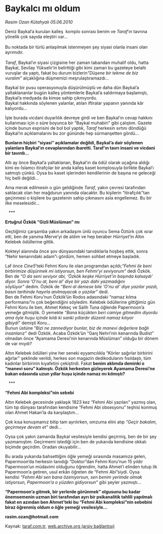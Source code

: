 # Baykalcı mı oldum 

*Rasim Ozan Kütahyalı 05.06.2010*

<div class="yazi">
<p>Deniz Baykal’a kurulan kalleş  komplo sonrası benim ve <i>Taraf</i>’ın tavrına yönelik çok sayıda eleştiri var... <br/><br/>Bu noktada bir türlü anlaşılmak istenmeyen şey siyasi olanla insani olan ayrımıdır.<br/><br/><i>Taraf</i>, Baykal’ın siyasi çizgisine her zaman tabandan muhalif oldu, hatta Baykal, Sevilay Yükselir’in belirttiği gibi kimi zaman bu gazeteye belaltı vuruşlar da yaptı, fakat bu durum bizlerin<i>“Düşene bir tekme de biz vuralım”</i> alçaklığına düşmemizi meşrulaştıramazdı... </p>
<p>Baykal bir pusu operasyonuyla düşürülmüştü ve daha dün Baykal’a yaltaklananlar bugün kalleş yöntemlerle Baykal’a saldırmaya başlamıştı, Baykal’a medyada da kimse sahip çıkmıyordu. <br/>Baykal hakkında söylenen yalanlar, atılan iftiralar yapanın yanında kâr kalıyordu... </p>
<p>İşte burada vicdani duyarlılık devreye girdi ve ben Baykal’ın cevap hakkını kullanması için o süre boyunca bir “Baykal muhabiri” gibi çalıştım. Gazete içinde bunun esprisini de bol bol yaptık, <i>Taraf</i> herkesin sırtını döndüğü Baykal’ın açıklamalarını bu zor gününde hep sürmanşetten gördü... </p>
<p><b>Bunların hiçbiri “siyasi” açıklamalar değildi, Baykal’a dair söylenen yalanlara Baykal’ın cevaplarından ibaretti. Taraf’ın tavrı insani ve vicdani bir tavırdı...</b> </p>
<p>Altı ay önce Baykal’a yaltaklanan, Baykal’ın da ödül olarak uçağına aldığı kimi ex-İslamcı itirafçılar bir anda kalleş kaset komplosuyla birlikte Baykal’ı satmıştı çünkü. Oysa bu kaset işlerinden kendilerinin de başına ne geleceği hiç belli değildi... </p>
<p>Ama merak edilmesin o gün geldiğinde <i>Taraf</i>, yakın çevresi tarafından satılacak olan her mağdurun yanında olacaktır. Bu kişilerin “itirafçılık”tan geçinmesi o kişilere bu gazetenin sahip çıkmasını asla engellemez. Bu bir ilke meselesidir...</p>
<p>   ***</p>
<p><b>Ertuğrul Özkök “Gizli Müslüman” mı</b></p>
<p>Geçtiğimiz çarşamba yakın arkadaşım ünlü oyuncu Sema Öztürk çok ısrar etti, ben de yanıma Merve’yi de aldım ve hep beraber <i>Hürriyet</i>’in Altın Kelebek ödüllerine gittik. </p>
<p>Kokteyl alanında önce şov dünyasındaki tanıdıklarla hoşbeş ettik, sonra “Nehir kenarındaki adam”ı gördüm, hemen sohbet etmeye başladık. </p>
<p>Laf önce <i>Cine5</i>’teki Fehmi Koru ile olan programdan açıldı;<i>“Fehmi ile beni birbirimize düşürmek mi istiyorsun, ben Fehmi’yi seviyorum”</i> dedi Özkök. <br/>Ben de <i>“O da seni seviyor abi, ‘Özkök keşke Hürriyet’in başında kalsaydı’ diyor. Sonra ‘O’nu at, beni al’ diye bir yazı dahi yazmadığını söylüyor”</i> dedim. Özkök de <i>“Beni al demese bile ‘O’nu at’ diye yazılar yazdı, basın tarihinde hayırla anılmayacak o yazılar”</i> dedi. <br/>Ben de Fehmi Koru’nun Özkök’ün Rodos adasındaki “namaz kılma performansı”nı çok beğendiğini söyledim. Kelebek ödüllerine gittiğimiz gün Fehmi Koru ile ben, Ahmet Kekeç ve Salih Tuna öğlende Papermoon’a yemeğe gitmiştik. O yemekte <i>“Bana küçükten beri camiye gitmedim diyordu ama öyle huşu içinde kıldı ki sanki yıllardır düzenli namaz kılıyor gibiydi”</i> demişti Koru... <br/>Bunun üstüne “<i>Bizi ne zannediyor bunlar, biz de manevi değerlere bağlı insanlarız”</i> dedi Özkök. Acaba Özkök’ün “Ganj Nehri’nin kenarında Budist” olmadan önce “Ayamama Deresi’nin kenarında Müslüman” olduğu bir dönem de var mıydı?</p>
<p>Altın Kelebek ödülleri yine her seneki eyyamcılıkla “Körler sağırlar birbirini ağırlar” şeklinde verildi, herkes son magazin dedikodularını fısıldaştı, tüm kadınlar birbirinin kıyafetini çekiştirdi. Fakat <b>benim aklımda deminki o “manevi soru” kalmıştı. Özkök herkesten gizleyerek Ayamama Deresi’ne bakan odasında uzun yıllar huşu içinde namaz mı kılmıştı?</b></p>
<p>   ***</p>
<p><b>“Fehmi Abi kompleksi”nin sebebi </b></p>
<p>Altın Kelebek gecesinde yaklaşık 1823 kez “Fehmi Abi yazıları” yazmış olan, tüm tıp dünyası tarafından kendisine “Fehmi Abi obsesyonu” teşhisi konmuş olan Ahmet Hakan’la da karşılaştım... </p>
<p>Çok kısa konuşmamız bitip tam ayrılırken, omzuma elini atıp <i>“Geçir bakalım, geçirmeye devam et” </i>dedi... </p>
<p>Oysa çok yakın zamanda Baykal vesilesiyle kendisi geçirmiş, ben de bir şey yazmamıştım. Geçirmemi istediği için ben de yukarıda kendisine okkalı biçimde geçirdim. Oradan okuyabilir...</p>
<p>Bu arada yukarıda bahsettiğim öğle yemeği sırasında masamıza gelen, Papermoon’da herkesin tanıdığı “Doktor”dan Fehmi Koru’nun 15 yıldır Papermoon’un müdavimi olduğunu öğrendim, hatta Ahmet’i elinden tutup ilk Papermoon’a getiren, usul erkân öğreten de “Fehmi Abi”siydi. Oysa kendisi <i>“Fehmi Abi sen bana özeniyorsun, sen benim yerimde olmak istiyorsun, Papermoon’a o yüzden gidiyorsun”</i> gibi şeyler yazmıştı... </p>
<p><b>“Papermoon’a gitmek, bir yerlerde görünmek” olgusunu bu kadar önemsemenin uzman biri tarafından ayrı bir psikanalitik tahlili yapılmalı fakat en azından ben Ahmet’teki bu “Fehmi Abi kompleksi”nin sebebini biraz öğrenmiş oldum o öğle yemeği vesilesiyle...</b></p>
<p><b>rasim.ozan@hotmail.com</b></p></div>

Kaynak: [taraf.com.tr](http://www.taraf.com.tr:80/rasim-ozan-kutahyali/makale-baykalci-mi-oldum.htm), [web.archive.org (arşiv bağlantısı)](http://web.archive.org/web/20100608124629/http://www.taraf.com.tr:80/rasim-ozan-kutahyali/makale-baykalci-mi-oldum.htm)
